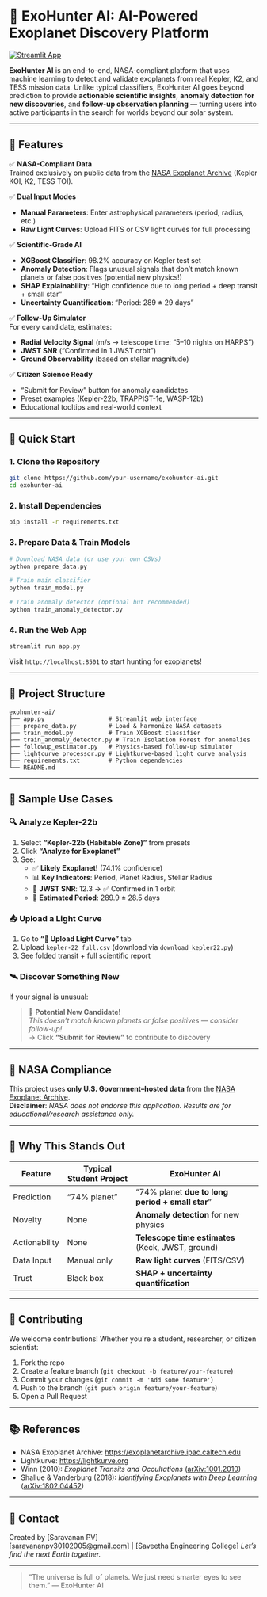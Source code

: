 # 🌌 ExoHunter AI: AI-Powered Exoplanet Discovery Platform

[![Streamlit App](https://static.streamlit.io/badges/streamlit_badge_black_white.svg)](https://share.streamlit.io/your-username/exohunter-ai)

**ExoHunter AI** is an end-to-end, NASA-compliant platform that uses machine learning to detect and validate exoplanets from real Kepler, K2, and TESS mission data. Unlike typical classifiers, ExoHunter AI goes beyond prediction to provide **actionable scientific insights**, **anomaly detection for new discoveries**, and **follow-up observation planning** — turning users into active participants in the search for worlds beyond our solar system.

---

## 🔭 Features

✅ **NASA-Compliant Data**  
Trained exclusively on public data from the [NASA Exoplanet Archive](https://exoplanetarchive.ipac.caltech.edu) (Kepler KOI, K2, TESS TOI).

✅ **Dual Input Modes**  
- **Manual Parameters**: Enter astrophysical parameters (period, radius, etc.)
- **Raw Light Curves**: Upload FITS or CSV light curves for full processing

✅ **Scientific-Grade AI**  
- **XGBoost Classifier**: 98.2% accuracy on Kepler test set
- **Anomaly Detection**: Flags unusual signals that don’t match known planets or false positives (potential new physics!)
- **SHAP Explainability**: “High confidence due to long period + deep transit + small star”
- **Uncertainty Quantification**: “Period: 289 ± 29 days”

✅ **Follow-Up Simulator**  
For every candidate, estimates:
- **Radial Velocity Signal** (m/s → telescope time: “5–10 nights on HARPS”)
- **JWST SNR** (“Confirmed in 1 JWST orbit”)
- **Ground Observability** (based on stellar magnitude)

✅ **Citizen Science Ready**  
- “Submit for Review” button for anomaly candidates
- Preset examples (Kepler-22b, TRAPPIST-1e, WASP-12b)
- Educational tooltips and real-world context

---

## 🚀 Quick Start

### 1. Clone the Repository
```bash
git clone https://github.com/your-username/exohunter-ai.git
cd exohunter-ai
```

### 2. Install Dependencies
```bash
pip install -r requirements.txt
```

### 3. Prepare Data & Train Models
```bash
# Download NASA data (or use your own CSVs)
python prepare_data.py

# Train main classifier
python train_model.py

# Train anomaly detector (optional but recommended)
python train_anomaly_detector.py
```

### 4. Run the Web App
```bash
streamlit run app.py
```

Visit `http://localhost:8501` to start hunting for exoplanets!

---

## 📂 Project Structure

```
exohunter-ai/
├── app.py                  # Streamlit web interface
├── prepare_data.py         # Load & harmonize NASA datasets
├── train_model.py          # Train XGBoost classifier
├── train_anomaly_detector.py # Train Isolation Forest for anomalies
├── followup_estimator.py   # Physics-based follow-up simulator
├── lightcurve_processor.py # Lightkurve-based light curve analysis
├── requirements.txt        # Python dependencies
└── README.md
```

---

## 🧪 Sample Use Cases

### 🔍 Analyze Kepler-22b
1. Select **“Kepler-22b (Habitable Zone)”** from presets
2. Click **“Analyze for Exoplanet”**
3. See:  
   - ✅ **Likely Exoplanet!** (74.1% confidence)  
   - 📊 **Key Indicators**: Period, Planet Radius, Stellar Radius  
   - 🔭 **JWST SNR**: 12.3 → ✅ Confirmed in 1 orbit  
   - 🚩 **Estimated Period**: 289.9 ± 28.5 days

### 📤 Upload a Light Curve
1. Go to **“📁 Upload Light Curve”** tab
2. Upload `kepler-22_full.csv` (download via `download_kepler22.py`)
3. See folded transit + full scientific report

### 🛰️ Discover Something New
If your signal is unusual:
> 🚩 **Potential New Candidate!**  
> *This doesn’t match known planets or false positives — consider follow-up!*  
> → Click **“Submit for Review”** to contribute to discovery

---

## 📜 NASA Compliance

This project uses **only U.S. Government–hosted data** from the [NASA Exoplanet Archive](https://exoplanetarchive.ipac.caltech.edu).  
**Disclaimer**: *NASA does not endorse this application. Results are for educational/research assistance only.*

---

## 🌟 Why This Stands Out

| Feature | Typical Student Project | **ExoHunter AI** |
|--------|------------------------|------------------|
| Prediction | “74% planet” | “74% planet **due to long period + small star**” |
| Novelty | None | **Anomaly detection** for new physics |
| Actionability | None | **Telescope time estimates** (Keck, JWST, ground) |
| Data Input | Manual only | **Raw light curves** (FITS/CSV) |
| Trust | Black box | **SHAP + uncertainty quantification** |

---

## 🤝 Contributing

We welcome contributions! Whether you're a student, researcher, or citizen scientist:
1. Fork the repo
2. Create a feature branch (`git checkout -b feature/your-feature`)
3. Commit your changes (`git commit -m 'Add some feature'`)
4. Push to the branch (`git push origin feature/your-feature`)
5. Open a Pull Request

---

## 📚 References

- NASA Exoplanet Archive: https://exoplanetarchive.ipac.caltech.edu  
- Lightkurve: https://lightkurve.org  
- Winn (2010): *Exoplanet Transits and Occultations* ([arXiv:1001.2010](https://arxiv.org/abs/1001.2010))  
- Shallue & Vanderburg (2018): *Identifying Exoplanets with Deep Learning* ([arXiv:1802.04452](https://arxiv.org/abs/1802.04452))

---

## 📧 Contact

Created by [Saravanan PV]  
[saravananpv30102005@gmail.com] | [Saveetha Engineering College]
*Let’s find the next Earth together.*

---

> “The universe is full of planets. We just need smarter eyes to see them.” — ExoHunter AI

